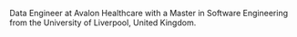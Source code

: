 Data Engineer at Avalon Healthcare with a Master in Software Engineering from the University of Liverpool, United Kingdom.
